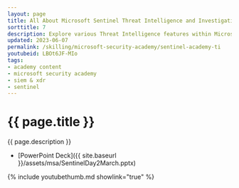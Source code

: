 ```yaml
---
layout: page
title: All About Microsoft Sentinel Threat Intelligence and Investigation
sorttitle: 7
description: Explore various Threat Intelligence features within Microsoft Sentinel and learn about Sentinel’s advanced multi-stage attack detection with Fusion, which is a powerful correlation engine. Lastly, analyze basic incident investigations, including investigations across workspaces for MSSPs scenarios.
updated: 2023-06-07
permalink: /skilling/microsoft-security-academy/sentinel-academy-ti
youtubeid: LBOt6JF-MIo
tags: 
- academy content
- microsoft security academy
- siem & xdr
- sentinel
---
```


# {{ page.title }}

{{ page.description }}

* [PowerPoint Deck]({{ site.baseurl }}/assets/msa/SentinelDay2March.pptx)

{% include youtubethumb.md showlink="true" %}